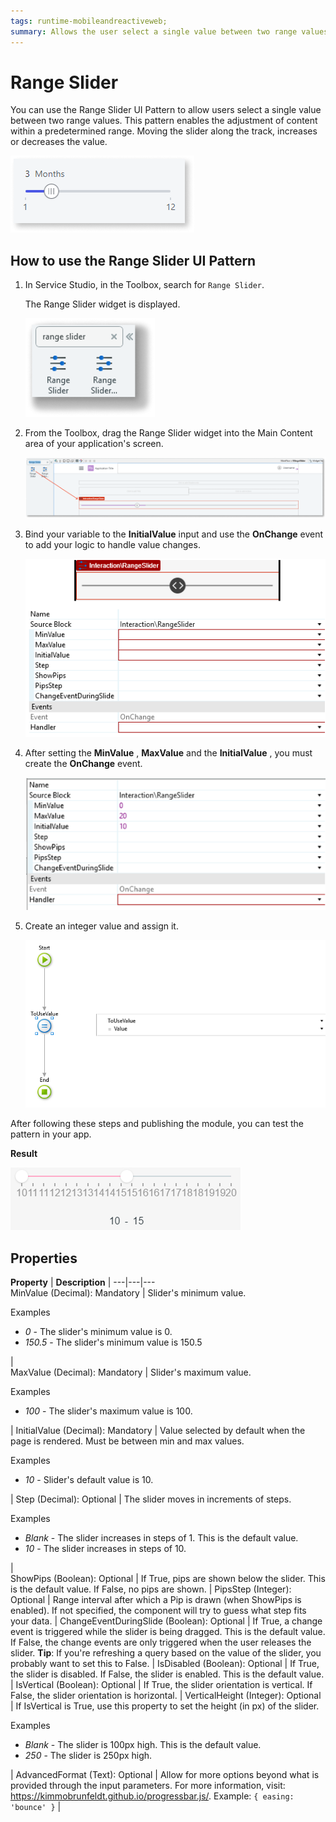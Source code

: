 ```yaml
---
tags: runtime-mobileandreactiveweb;  
summary: Allows the user select a single value between two range values.
---
```


# Range Slider 

You can use the Range Slider UI Pattern to allow users select a single value between two range values. This pattern enables the adjustment of content within a predetermined range. Moving the slider along the track, increases or decreases the value.  

![](images/rangeslider-1.png)

## How to use the Range Slider UI Pattern

1. In Service Studio, in the Toolbox, search for `Range Slider`. 

    The Range Slider widget is displayed.

    ![](images/rangeslider-2-ss.png)

1. From the Toolbox, drag the Range Slider widget into the Main Content area of your application's screen.

    ![](images/rangeslider-3-ss.png)

1. Bind your variable to the **InitialValue** input and use the **OnChange** event to add your logic to handle value changes.

    ![](images/rangeslider-5-ss.png)

1. After setting the **MinValue** , **MaxValue** and the **InitialValue** , you must create the **OnChange** event.

    ![](images/rangeslider-4-ss.png)

1. Create an integer value and assign it.

    ![](images/rangeslider-6-ss.png)

After following these steps and publishing the module, you can test the pattern in your app. 

**Result**

![](images/rangeslider-7.gif)



## Properties

**Property** |  **Description** |
---|---|---  
 MinValue (Decimal): Mandatory  |  Slider's minimum value. <p>Examples <ul><li>_0_ - The slider's minimum value is 0.</li><li>_150.5_ - The slider's minimum value is 150.5</li> </ul></p> |  
 MaxValue (Decimal): Mandatory  |  Slider's maximum value. <p>Examples <ul><li>_100_ - The slider's maximum value is 100.</li></ul></p>   | 
 InitialValue (Decimal): Mandatory  |  Value selected by default when the page is rendered. Must be between min and max values. <p>Examples <ul><li>_10_ - Slider's default value is 10.</li></ul></p> |
 Step (Decimal): Optional  | The slider moves in increments of steps.<p>Examples <ul><li>_Blank_ - The slider increases in steps of 1. This is the default value. </li><li>_10_ - The slider increases in steps of 10.</li></ul></p>  |   
 ShowPips (Boolean): Optional  | If True, pips are shown below the slider. This is the default value. If False, no pips are shown. | 
 PipsStep (Integer): Optional  |  Range interval after which a Pip is drawn (when ShowPips is enabled). If not specified, the component will try to guess what step fits your data.  |
 ChangeEventDuringSlide (Boolean): Optional  | If True, a change event is triggered while the slider is being dragged. This is the default value. If False, the change events are only triggered when the user releases the slider. **Tip**: If you're refreshing a query based on the value of the slider, you probably want to set this to False.  | 
 IsDisabled (Boolean): Optional | If True, the slider is disabled. If False, the slider is enabled. This is the default value. | 
 IsVertical (Boolean): Optional | If True, the slider orientation is vertical. If False, the slider orientation is horizontal. | 
 VerticalHeight (Integer): Optional | If IsVertical is True, use this property to set the height (in px) of the slider. <p>Examples <ul><li>_Blank_ - The slider is 100px high. This is the default value. </li><li>_250_ - The slider is 250px high.</li></ul></p> | 
 AdvancedFormat (Text): Optional  |  Allow for more options beyond what is provided through the input parameters. For more information, visit: https://kimmobrunfeldt.github.io/progressbar.js/. Example: `{ easing: 'bounce' }` |